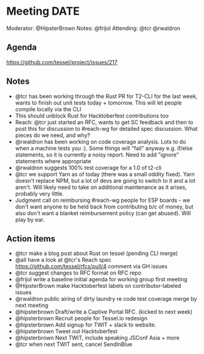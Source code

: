 # Meeting DATE
Moderator: @HipsterBrown
Notes: @frijol
Attending: @tcr @rwaldron

## Agenda

https://github.com/tessel/project/issues/217

## Notes

* @tcr has been working through the Rust PR for T2-CLI for the last week, wants to finish out unit tests today + tomorrow. This will let people compile locally via the CLI
* This should unblock Rust for Hacktoberfest contributions too
* Reach: @tcr just started an RFC, wants to get SC feedback and then to post this for discussion to #reach-wg for detailed spec discussion. What pieces do we need, and why?
* @rwaldron has been working on code coverage analysis. Lots to do when a machine tests you :). Some things will "fail" anyway e.g. if/else statements, so it is currently a noisy report. Need to add "ignore" statements where appropriate
* @rwaldron suggests 100% test coverage for a 1.0 of t2-cli
* @tcr we support Yarn as of today (there was a small oddity fixed). Yarn doesn't replace NPM, but a lot of devs are going to switch to it and a lot aren't. Will likely need to take on additional maintenance as it arises, probably very little.
* Judgment call on reimbursing #reach-wg people for ESP boards - we don't want anyone to be held back from contributing b/c of money, but also don't want a blanket reimbursement policy (can get abused). Will play by ear.

## Action items
* @tcr make a blog post about Rust on tessel (pending CLI merge)
* @all have a look at @tcr's Reach spec https://github.com/tessel/rfcs/pull/4 comment via GH issues
* @tcr suggest changes to RFC format on RFC repo
* @frijol write a baseline initial agenda for working group first meeting
* @HipsterBrown make Hacktoberfest labels on contributor-labeled issues
* @rwaldron public airing of dirty laundry re code test coverage merge by next meeting
* @hipsterbrown Draft/write a Captive Portal RFC. (kicked to next week)
* @hipsterbrown Recruit people for Tessel.io redesign
* @hipsterbrown Add signup for TWIT + slack to website.
* @hipsterbrown Tweet out Hacktoberfest
* @hipsterbrown Next TWIT, include speaking JSConf Asia + more
* @tcr when next TWIT sent, cancel SendInBlue
